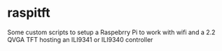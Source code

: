 raspitft
========

Some custom scripts to setup a Raspebrry Pi to work with wifi and a 2.2 QVGA TFT hosting an ILI9341 or ILI9340 controller
